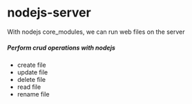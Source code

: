 # nodejs-server
<p> With nodejs core_modules, we can run web files on the server</p>
<h5> Perform crud operations with nodejs</h5>
<ul>
<li>create file </li>
<li>update file </li>
<li>delete file </li>
<li>read file </li>
<li>rename file </li>
</ul>
